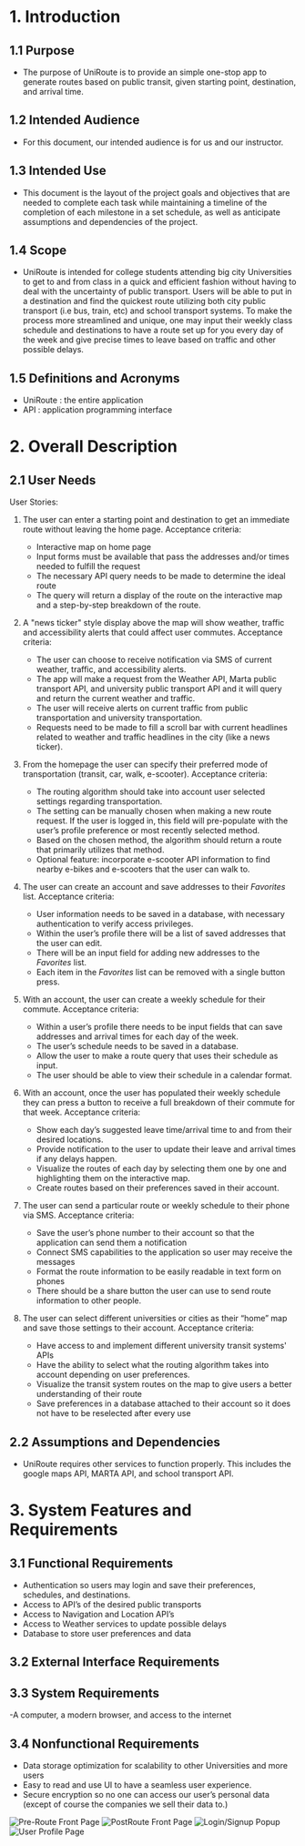 # 1. Introduction

## 1.1 Purpose

- The purpose of UniRoute is to provide an simple one-stop app to generate routes based on public transit, given starting point, destination, and arrival time.

## 1.2 Intended Audience

- For this document, our intended audience is for us and our instructor.

## 1.3 Intended Use

- This document is the layout of the project goals and objectives that are needed to complete each task while maintaining a timeline of the completion of each milestone in a set schedule, as well as anticipate assumptions and dependencies of the project.

## 1.4 Scope

- UniRoute is intended for college students attending big city Universities to get to and from class in a quick and efficient fashion without having to deal with the uncertainty of public transport. Users will be able to put in a destination and find the quickest route utilizing both city public transport (i.e bus, train, etc) and school transport systems. To make the process more streamlined and unique, one may input their weekly class schedule and destinations to have a route set up for you every day of the week and give precise times to leave based on traffic and other possible delays.

## 1.5 Definitions and Acronyms

- UniRoute
  : the entire application
- API
  : application programming interface

# 2. Overall Description

## 2.1 User Needs

User Stories:

1.  The user can enter a starting point and destination to get an immediate route without leaving the home page.
    Acceptance criteria:

    - Interactive map on home page
    - Input forms must be available that pass the addresses and/or times needed to fulfill the request
    - The necessary API query needs to be made to determine the ideal route
    - The query will return a display of the route on the interactive map and a step-by-step breakdown of the route.

2.  A "news ticker" style display above the map will show weather, traffic and accessibility alerts that could affect user commutes.
    Acceptance criteria:

    - The user can choose to receive notification via SMS of current weather, traffic, and accessibility alerts.
    - The app will make a request from the Weather API, Marta public transport API, and university public transport API and it will query and return the current weather and traffic.
    - The user will receive alerts on current traffic from public transportation and university transportation.
    - Requests need to be made to fill a scroll bar with current headlines related to weather and traffic headlines in the city (like a news ticker).

3.  From the homepage the user can specify their preferred mode of transportation (transit, car, walk, e-scooter).
    Acceptance criteria:

    - The routing algorithm should take into account user selected settings regarding transportation.
    - The setting can be manually chosen when making a new route request. If the user is logged in, this field will pre-populate with the user’s profile preference or most recently selected method.
    - Based on the chosen method, the algorithm should return a route that primarily utilizes that method.
    - Optional feature: incorporate e-scooter API information to find nearby e-bikes and e-scooters that the user can walk to.

4.  The user can create an account and save addresses to their _Favorites_ list.
    Acceptance criteria:

    - User information needs to be saved in a database, with necessary authentication to verify access privileges.
    - Within the user’s profile there will be a list of saved addresses that the user can edit.
    - There will be an input field for adding new addresses to the _Favorites_ list.
    - Each item in the _Favorites_ list can be removed with a single button press.

5.  With an account, the user can create a weekly schedule for their commute.
    Acceptance criteria:

    - Within a user’s profile there needs to be input fields that can save addresses and arrival times for each day of the week.
    - The user’s schedule needs to be saved in a database.
    - Allow the user to make a route query that uses their schedule as input.
    - The user should be able to view their schedule in a calendar format.

6.  With an account, once the user has populated their weekly schedule they can press a button to receive a full breakdown of their commute for that week.
    Acceptance criteria:

    - Show each day’s suggested leave time/arrival time to and from their desired locations.
    - Provide notification to the user to update their leave and arrival times if any delays happen.
    - Visualize the routes of each day by selecting them one by one and highlighting them on the interactive map.
    - Create routes based on their preferences saved in their account.

7.  The user can send a particular route or weekly schedule to their phone via SMS.
    Acceptance criteria:

    - Save the user’s phone number to their account so that the application can send them a notification
    - Connect SMS capabilities to the application so user may receive the messages
    - Format the route information to be easily readable in text form on phones
    - There should be a share button the user can use to send route information to other people.

8.  The user can select different universities or cities as their “home” map and save those settings to their account.
    Acceptance criteria:

    - Have access to and implement different university transit systems' APIs
    - Have the ability to select what the routing algorithm takes into account depending on user preferences.
    - Visualize the transit system routes on the map to give users a better understanding of their route
    - Save preferences in a database attached to their account so it does not have to be reselected after every use

## 2.2 Assumptions and Dependencies

- UniRoute requires other services to function properly. This includes the google maps API, MARTA API, and school transport API.

# 3. System Features and Requirements

## 3.1 Functional Requirements

- Authentication so users may login and save their preferences, schedules, and destinations.
- Access to API’s of the desired public transports
- Access to Navigation and Location API’s
- Access to Weather services to update possible delays
- Database to store user preferences and data

## 3.2 External Interface Requirements

## 3.3 System Requirements

-A computer, a modern browser, and access to the internet

## 3.4 Nonfunctional Requirements

- Data storage optimization for scalability to other Universities and more users
- Easy to read and use UI to have a seamless user experience.
- Secure encryption so no one can access our user’s personal data (except of course the companies we sell their data to.)

![Pre-Route Front Page](wireframe/homePage.jpg)
![PostRoute Front Page](wireframe/homePageResults.jpg)
![Login/Signup Popup](wireframe/loginPopup.jpg)
![User Profile Page](wireframe/profilePage.jpg)
